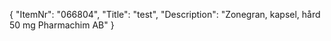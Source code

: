 {
  "ItemNr": "066804",
  "Title": "test",
  "Description": "Zonegran, kapsel, hård 50 mg Pharmachim AB"
}